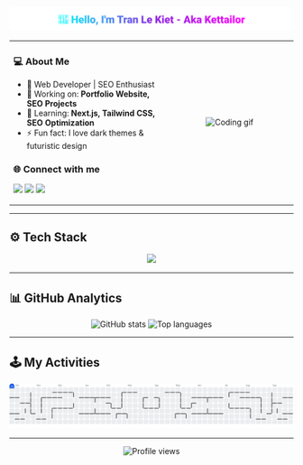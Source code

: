 <p align="center">
  <img src="./assets/gradient-title-animated.svg" alt="Gradient Title Animated" />
</p>


<div align="center">

<table>
<tr>
<td valign="top" width="55%">

<h3>💻 About Me</h3>

- 🚀 Web Developer | SEO Enthusiast  
- 🎯 Working on: **Portfolio Website, SEO Projects**  
- 🌱 Learning: **Next.js, Tailwind CSS, SEO Optimization**  
- ⚡ Fun fact: I love dark themes & futuristic design  

<h3>🌐 Connect with me</h3>
<p>
  <a href="mailto:lekiet2409@gmail.com"><img src="https://img.shields.io/badge/Gmail-ff4c4c?style=for-the-badge&logo=gmail&logoColor=white" /></a>
  <a href="https://www.linkedin.com/in/KetTailor2409/"><img src="https://img.shields.io/badge/LinkedIn-0077B5?style=for-the-badge&logo=linkedin&logoColor=white" /></a>
  <a href="https://portfolio-ket.vercel.app/"><img src="https://img.shields.io/badge/Portfolio-6f42c1?style=for-the-badge&logo=firefox&logoColor=white" /></a>
</p>


<td align="center" valign="middle" width="45%">
    <img src="https://media.giphy.com/media/836HiJc7pgzy8iNXCn/giphy.gif" width="300" alt="Coding gif"/>
</td>

</tr>
</table>

</div>

---

## ⚙️ Tech Stack  

<p align="center">
  <img src="https://skillicons.dev/icons?i=html,css,js,ts,react,nextjs,nodejs,tailwind,git,github,vscode,figma" />
</p>

---

## 📊 GitHub Analytics  

<p align="center">
  <picture>
    <source media="(prefers-color-scheme: dark)" srcset="https://github-readme-stats.vercel.app/api?username=Kettailor&show_icons=true&theme=radical&hide_border=true&bg_color=0D1117&title_color=00FFFF&icon_color=00FFFF">
    <source media="(prefers-color-scheme: light)" srcset="https://github-readme-stats.vercel.app/api?username=Kettailor&show_icons=true&theme=default&hide_border=true">
    <img alt="GitHub stats" src="https://github-readme-stats.vercel.app/api?username=Kettailor&show_icons=true&theme=radical">
  </picture>

  <picture>
    <source media="(prefers-color-scheme: dark)" srcset="https://github-readme-stats.vercel.app/api/top-langs/?username=Kettailor&layout=compact&theme=radical&hide_border=true&bg_color=0D1117&title_color=00FFFF">
    <source media="(prefers-color-scheme: light)" srcset="https://github-readme-stats.vercel.app/api/top-langs/?username=Kettailor&layout=compact&theme=default&hide_border=true">
    <img alt="Top languages" src="https://github-readme-stats.vercel.app/api/top-langs/?username=Kettailor&layout=compact&theme=radical">
  </picture>
</p>

---

## 🕹️ My Activities  

<p align="center">
  <picture>
    <source media="(prefers-color-scheme: dark)" srcset="https://raw.githubusercontent.com/Kettailor/Kettailor/output/pacman-contribution-graph-dark.svg">
    <source media="(prefers-color-scheme: light)" srcset="https://raw.githubusercontent.com/Kettailor/Kettailor/output/pacman-contribution-graph.svg">
    <img alt="Pac-Man contribution graph" src="https://raw.githubusercontent.com/Kettailor/Kettailor/output/pacman-contribution-graph.svg">
  </picture>
</p>

---

<p align="center">
  <picture>
    <source media="(prefers-color-scheme: dark)" srcset="https://komarev.com/ghpvc/?username=Kettailor&label=Profile%20Views&color=00FFFF&style=flat-square">
    <source media="(prefers-color-scheme: light)" srcset="https://komarev.com/ghpvc/?username=Kettailor&label=Profile%20Views&color=blue&style=flat-square">
    <img alt="Profile views" src="https://komarev.com/ghpvc/?username=Kettailor&label=Profile%20Views&color=00FFFF&style=flat-square">
  </picture>
</p>
